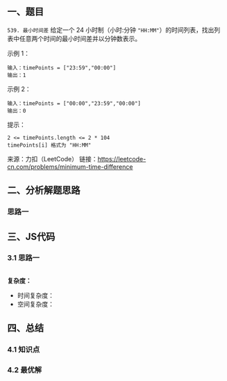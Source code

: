 ## 一、题目
`539. 最小时间差`
给定一个 24 小时制（小时:分钟 `"HH:MM"`）的时间列表，找出列表中任意两个时间的最小时间差并以分钟数表示。

示例 1：
```
输入：timePoints = ["23:59","00:00"]
输出：1
```
示例 2：
```
输入：timePoints = ["00:00","23:59","00:00"]
输出：0
```

提示：
```
2 <= timePoints.length <= 2 * 104
timePoints[i] 格式为 "HH:MM"
```


来源：力扣（LeetCode）
链接：https://leetcode-cn.com/problems/minimum-time-difference
## 二、分析解题思路

### 思路一




## 三、JS代码

### 3.1 思路一
```
```

**复杂度：**
- 时间复杂度： 
- 空间复杂度：

## 四、总结


### 4.1 知识点

### 4.2 最优解